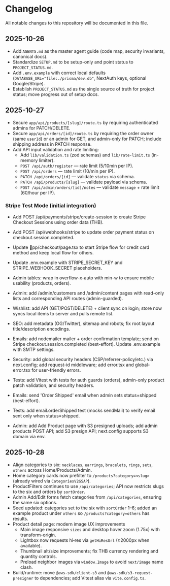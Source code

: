 # Changelog

All notable changes to this repository will be documented in this file.

## 2025-10-26
- Add `AGENTS.md` as the master agent guide (code map, security invariants, canonical docs).
- Standardize `SETUP.md` to be setup-only and point status to `PROJECT_STATUS.md`.
- Add `.env.example` with correct local defaults (`DATABASE_URL="file:./prisma/dev.db"`, NextAuth keys, optional Google/Stripe).
- Establish `PROJECT_STATUS.md` as the single source of truth for project status; move progress out of setup docs.

## 2025-10-27
- Secure `app/api/products/[slug]/route.ts` by requiring authenticated admins for PATCH/DELETE.
- Secure `app/api/orders/[id]/route.ts` by requiring the order owner (same `userId`) or an admin for GET, and admin-only for PATCH; include shipping address in PATCH response.
 - Add API input validation and rate limiting:
   - Add `lib/validation.ts` (zod schemas) and `lib/rate-limit.ts` (in-memory limiter).
   - `POST /api/auth/register` — rate limit (5/10min per IP).
   - `POST /api/orders` — rate limit (10/min per IP).
   - `PATCH /api/orders/[id]` — validate `status` via schema.
   - `PATCH /api/products/[slug]` — validate payload via schema.
   - `POST /api/admin/orders/[id]/notes` — validate `message` + rate limit (60/hour per IP).

### Stripe Test Mode (initial integration)
- Add POST /api/payments/stripe/create-session to create Stripe Checkout Sessions using order data (THB).
- Add POST /api/webhooks/stripe to update order payment status on checkout.session.completed.
- Update pp/checkout/page.tsx to start Stripe flow for credit card method and keep local flow for others.
- Update .env.example with STRIPE_SECRET_KEY and STRIPE_WEBHOOK_SECRET placeholders.

- Admin tables: wrap in overflow-x-auto with min-w to ensure mobile usability (products, orders).

- Admin: add /admin/customers and /admin/content pages with read-only lists and corresponding API routes (admin-guarded).

- Wishlist: add API (GET/POST/DELETE) + client sync on login; store now syncs local items to server and pulls remote list.

- SEO: add metadata (OG/Twitter), sitemap and robots; fix root layout title/description encodings.

- Emails: add nodemailer mailer + order confirmation template; send on Stripe checkout.session.completed (best-effort).
Update .env.example with SMTP settings.

- Security: add global security headers (CSP/referrer-policy/etc.) via next.config; add request-id middleware; add error.tsx and global-error.tsx for user-friendly errors.

- Tests: add Vitest with tests for auth guards (orders), admin-only product patch validation, and security headers.

- Emails: send 'Order Shipped' email when admin sets status=shipped (best-effort).

- Tests: add email.orderShipped test (mocks sendMail) to verify email sent only when status=shipped.

- Admin: add Add Product page with S3 presigned uploads; add admin products POST API; add S3 presign API; next.config supports S3 domain via env.

## 2025-10-28
- Align categories to six: `necklaces`, `earrings`, `bracelets`, `rings`, `sets`, `others` across Home/Products/Admin.
- Home category cards now prefilter to `/products?category=<slug>` (already wired via `CategoriesV2GSAP`).
- ProductFilters continues to use `/api/categories`; API now restricts slugs to the six and orders by `sortOrder`.
- Admin Add/Edit forms fetch categories from `/api/categories`, ensuring the same six options.
- Seed updated: categories set to the six with `sortOrder` 1–6; added an example product under `others` so `/products?category=others` has results.
- Product detail page: modern image UX improvements
  - Main image responsive `sizes` and desktop hover zoom (1.75x) with transform-origin.
  - Lightbox now requests hi‑res via `getHiResUrl` (≥2000px when available).
  - Thumbnail alt/size improvements; fix THB currency rendering and quantity controls.
  - Preload neighbor images via `window.Image` to avoid `next/image` name clash.
- Build/runtime: move `@aws-sdk/client-s3` and `@aws-sdk/s3-request-presigner` to dependencies; add Vitest alias via `vite.config.ts`.
